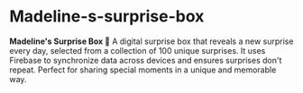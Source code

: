 # Madeline-s-surprise-box
**Madeline's Surprise Box 🎁**   A digital surprise box that reveals a new surprise every day, selected from a collection of 100 unique surprises. It uses Firebase to synchronize data across devices and ensures surprises don't repeat. Perfect for sharing special moments in a unique and memorable way.
